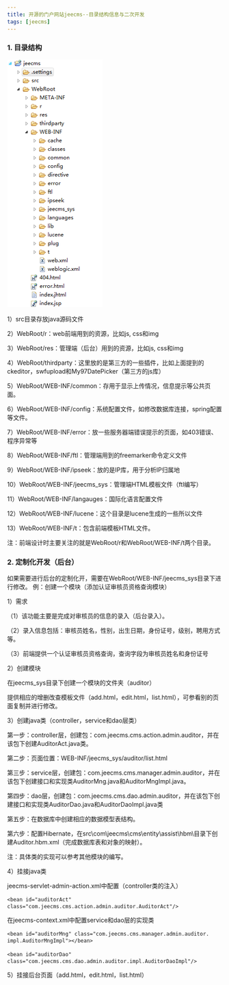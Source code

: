 ```yaml
---
title: 开源的门户网站jeecms--目录结构信息与二次开发
tags: [jeecms]
---
```


### 1. 目录结构

![](/images/open/jeecms/jeecms-directory.png)

1）src目录存放java源码文件

2）WebRoot/r：web前端用到的资源，比如js, css和img

3）WebRoot/res：管理端（后台）用到的资源，比如js, css和img

4）WebRoot/thirdparty：这里放的是第三方的一些插件，比如上面提到的ckeditor，swfupload和My97DatePicker（第三方的js库）

5）WebRoot/WEB-INF/common：存用于显示上传情况，信息提示等公共页面。

6）WebRoot/WEB-INF/config：系统配置文件，如修改数据库连接，spring配置等文件。

7）WebRoot/WEB-INF/error：放一些服务器端错误提示的页面，如403错误、程序异常等

8）WebRoot/WEB-INF/ftl：管理端用到的freemarker命令定义文件

9）WebRoot/WEB-INF/ipseek：放的是IP库，用于分析IP归属地

10）WebRoot/WEB-INF/jeecms_sys：管理端HTML模板文件（ftl编写）

11）WebRoot/WEB-INF/langauges：国际化语言配置文件

12）WebRoot/WEB-INF/lucene：这个目录是lucene生成的一些所以文件

13）WebRoot/WEB-INF/t：包含前端模板HTML文件。

注：前端设计时主要关注的就是WebRoot/r和WebRoot/WEB-INF/t两个目录。

### 2. 定制化开发（后台）

如果需要进行后台的定制化开，需要在WebRoot/WEB-INF/jeecms_sys目录下进行修改。
例：创建一个模块（添加认证审核员资格查询模块）

1）需求

（1）该功能主要是完成对审核员的信息的录入（后台录入）。

（2）录入信息包括：审核员姓名，性别，出生日期，身份证号，级别，聘用方式等。

（3）前端提供一个认证审核员资格查询，查询字段为审核员姓名和身份证号

2）创建模块

在jeecms_sys目录下创建一个模块的文件夹（auditor）

提供相应的增删改查模板文件（add.html，edit.html，list.html），可参看别的页面复制并进行修改。

3）创建java类（controller，service和dao层类）

第一步：controller层，创建包：com.jeecms.cms.action.admin.auditor，并在该包下创建AuditorAct.java类。

第二步：页面位置：WEB-INF/jeecms_sys/auditor/list.html

第三步：service层，创建包：com.jeecms.cms.manager.admin.auditor，并在该包下创建接口和实现类AuditorMng.java和AuditorMngImpl.java。

第四步：dao层，创建包：com.jeecms.cms.dao.admin.auditor，并在该包下创建接口和实现类AuditorDao.java和AuditorDaoImpl.java类

第五步：在数据库中创建相应的数据模型表结构。

第六步：配置Hibernate，在src\com\jeecms\cms\entity\assist\hbm\目录下创建Auditor.hbm.xml（完成数据库表和对象的映射）。


注：具体类的实现可以参考其他模块的编写。

4）挂接java类

jeecms-servlet-admin-action.xml中配置（controller类的注入）

```
<bean id="auditorAct" class="com.jeecms.cms.action.admin.auditor.AuditorAct"/>
```

在jeecms-context.xml中配置service和dao层的实现类

```
<bean id="auditorMng" class="com.jeecms.cms.manager.admin.auditor.
impl.AuditorMngImpl"></bean>

<bean id="auditorDao" class="com.jeecms.cms.dao.admin.auditor.impl.AuditorDaoImpl"/>
```

5）挂接后台页面（add.html，edit.html，list.html）



